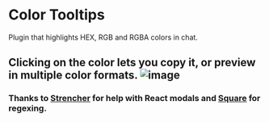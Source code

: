 # Color Tooltips 

Plugin that highlights HEX, RGB and RGBA colors in chat.

Clicking on the color lets you copy it, or preview in multiple color formats.
![image](https://i.imgur.com/QiT6heo.png)
--------------------------------------------------------------------------------

### Thanks to [Strencher](https://github.com/Strencher) for help with React modals and [Square](https://github.com/Inve1951) for regexing.
